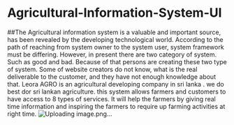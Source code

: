 # Agricultural-Information-System-UI

##The Agricultural information system is a valuable and important source, has been revealed by the developing technological world. According to the path of reaching from system owner to the system user, system framework must be differing. However, in present there are two category of system. Such as good and bad. Because of that persons are creating these two type of system. Some of website creators do not know, what is the real deliverable to the customer, and they have not enough knowledge about that.
             Leora AGRO is an agricultural developing company in sri lanka . we do best dor sri lankan agriculture. this system allows farmers and customers  to have access to 8 types of services. It will help the farmers by giving real time information and inspiring the farmers to require up farming activities at right time.
![Uploading image.png…]()
